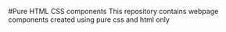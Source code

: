 #Pure HTML CSS components
This repository contains webpage components created using pure css and html only
